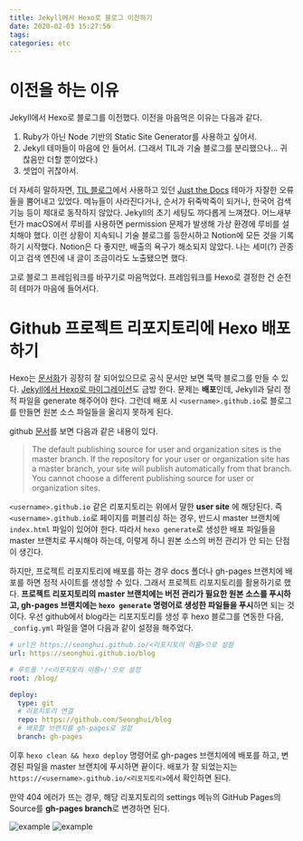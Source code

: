 ```yaml
---
title: Jekyll에서 Hexo로 블로그 이전하기
date: 2020-02-03 15:27:56
tags:
categories: etc
---
```


# 이전을 하는 이유

Jekyll에서 Hexo로 블로그를 이전했다.
이전을 마음먹은 이유는 다음과 같다.

1. Ruby가 아닌 Node 기반의 Static Site Generator를 사용하고 싶어서.
2. Jekyll 테마들이 마음에 안 들어서. (그래서 TIL과 기술 블로그를 분리했으나... 귀찮음만 더할 뿐이었다.)
3. 셋업이 귀찮아서.

더 자세히 말하자면, [TIL 블로그](https://seonghui.github.io/TIL/)에서 사용하고 있던 [Just the Docs](https://pmarsceill.github.io/just-the-docs/) 테마가 자잘한 오류들을 뿜어내고 있었다. 메뉴들이 사라진다거나, 순서가 뒤죽박죽이 되거나, 한국어 검색 기능 등이 제대로 동작하지 않았다. Jekyll의 초기 세팅도 까다롭게 느껴졌다. 어느새부턴가 macOS에서 루비를 사용하면 permission 문제가 발생해 가상 환경에 루비를 설치해야 했다.
이런 상황이 지속되니 기술 블로그를 등한시하고 Notion에 모든 것을 기록하기 시작했다. Notion은 다 좋지만, 배출의 욕구가 해소되지 않았다. 나는 세미(?) 관종이고 검색 엔진에 내 글이 조금이라도 노출됐으면 했다.

고로 블로그 프레임워크를 바꾸기로 마음먹었다. 프레임워크를 Hexo로 결정한 건 순전히 테마가 마음에 들어서다.

# Github 프로젝트 리포지토리에 Hexo 배포하기

Hexo는 [문서화](https://hexo.io/docs/)가 굉장히 잘 되어있으므로 공식 문서만 보면 뚝딱 블로그를 만들 수 있다. [Jekyll에서 Hexo로 마이그레이션](https://hexo.io/ko/docs/migration)도 금방 한다. 문제는 **배포**인데, Jekyll과 달리 정적 파일을 generate 해주어야 한다.
그런데 배포 시 `<username>.github.io`로 블로그를 만들면 원본 소스 파일들을 올리지 못하게 된다.

github [문서](https://help.github.com/en/github/working-with-github-pages/about-github-pages#publishing-sources-for-github-pages-sites)를 보면 다음과 같은 내용이 있다.

> The default publishing source for user and organization sites is the master branch. If the repository for your user or organization site has a master branch, your site will publish automatically from that branch. You cannot choose a different publishing source for user or organization sites.

`<username>.github.io` 같은 리포지토리는 위에서 말한 **user site** 에 해당된다.
즉 `<username>.github.io`로 페이지를 퍼블리싱 하는 경우, 반드시 master 브랜치에 `index.html` 파일이 있어야 한다. 따라서 `hexo generate`로 생성한 배포 파일들을 master 브랜치로 푸시해야 하는데, 이렇게 하니 원본 소스의 버전 관리가 안 되는 단점이 생긴다.

하지만, 프로젝트 리포지토리에 배포를 하는 경우 docs 폴더나 gh-pages 브랜치에 배포를 하면 정적 사이트를 생성할 수 있다. 그래서 프로젝트 리포지토리를 활용하기로 했다. **프로젝트 리포지토리의 master 브랜치에는 버전 관리가 필요한 원본 소스를 푸시하고, gh-pages 브랜치에는 `hexo generate` 명령어로 생성한 파일들을 푸시**하면 되는 것이다.
우선 github에서 blog라는 리포지토리를 생성 후 hexo 블로그를 연동한 다음, `_config.yml` 파일을 열어 다음과 같이 설정을 해주었다.

```yml
# url은 https://seonghui.github.io/<리포지토리 이름>으로 설정
url: https://seonghui.github.io/blog

# 루트를 '/<리포지토리 이름>/'으로 설정
root: /blog/

deploy:
  type: git
  # 리포지토리 연결
  repo: https://github.com/Seonghui/blog
  # 배포할 브랜치를 gh-pages로 설정
  branch: gh-pages
```

이후 `hexo clean && hexo deploy` 명령어로 gh-pages 브랜치에에 배포를 하고, 변경된 파일을 master 브랜치에 푸시하면 끝이다. 배포가 잘 되었는지는 `https://<username>.github.io/<리포지토리>`에서 확인하면 된다.

만약 404 에러가 뜨는 경우, 해당 리포지토리의 settings 메뉴의 GitHub Pages의 Source를 **gh-pages branch**로 변경하면 된다.

![example](/blog/images/2020-02-03-post/5.png)
![example](/blog/images/2020-02-03-post/10.png)